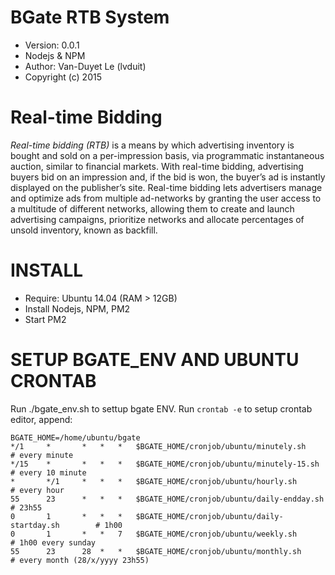 # BGate RTB System 

* Version: 0.0.1
* Nodejs & NPM
* Author: Van-Duyet Le (lvduit)
* Copyright (c) 2015

# Real-time Bidding 

*Real-time bidding (RTB)* is a means by which advertising inventory is bought and sold on a per-impression basis, via programmatic instantaneous auction, similar to financial markets. With real-time bidding, advertising buyers bid on an impression and, if the bid is won, the buyer’s ad is instantly displayed on the publisher’s site. Real-time bidding lets advertisers manage and optimize ads from multiple ad-networks by granting the user access to a multitude of different networks, allowing them to create and launch advertising campaigns, prioritize networks and allocate percentages of unsold inventory, known as backfill.

# INSTALL 

* Require: Ubuntu 14.04 (RAM > 12GB)
* Install Nodejs, NPM, PM2
* Start PM2

# SETUP BGATE_ENV AND UBUNTU CRONTAB

Run ./bgate_env.sh to settup bgate ENV.
Run `crontab -e` to setup crontab editor, append:

	BGATE_HOME=/home/ubuntu/bgate 
	*/1		* 		* 	* 	* 	$BGATE_HOME/cronjob/ubuntu/minutely.sh 				# every minute
	*/15	* 		* 	* 	* 	$BGATE_HOME/cronjob/ubuntu/minutely-15.sh 			# every 10 minute
	* 		*/1 	* 	* 	* 	$BGATE_HOME/cronjob/ubuntu/hourly.sh   				# every hour
	55 		23 		* 	* 	* 	$BGATE_HOME/cronjob/ubuntu/daily-endday.sh    		# 23h55
	0 		1 		* 	* 	* 	$BGATE_HOME/cronjob/ubuntu/daily-startday.sh    	# 1h00
	0 		1 		* 	* 	7 	$BGATE_HOME/cronjob/ubuntu/weekly.sh    			# 1h00 every sunday
	55 		23 		28 	* 	* 	$BGATE_HOME/cronjob/ubuntu/monthly.sh    			# every month (28/x/yyyy 23h55)